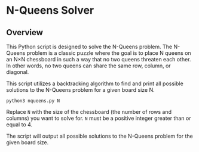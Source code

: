  <h1>N-Queens Solver</h1>

  <h2>Overview</h2>
  <p>This Python script is designed to solve the N-Queens problem. The N-Queens problem is a classic puzzle where the goal is to place N queens on an N×N chessboard in such a way that no two queens threaten each other. In other words, no two queens can share the same row, column, or diagonal.</p>

  <p>This script utilizes a backtracking algorithm to find and print all possible solutions to the N-Queens problem for a given board size N.</p>
  
  <pre><code>python3 nqueens.py N</code></pre>

  <p>Replace <code>N</code> with the size of the chessboard (the number of rows and columns) you want to solve for. <code>N</code> must be a positive integer greater than or equal to 4.</p>

  <p>The script will output all possible solutions to the N-Queens problem for the given board size.</p> 